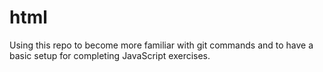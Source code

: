 # html

Using this repo to become more familiar with git commands and to have a basic setup for completing JavaScript exercises.
